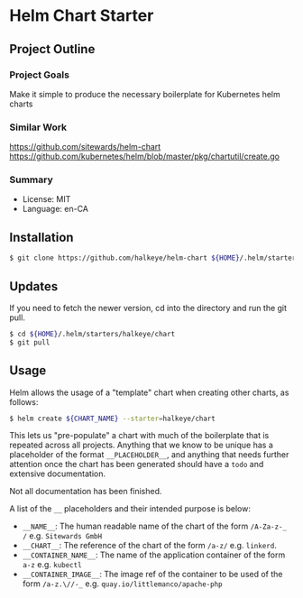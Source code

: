 # Helm Chart Starter

## Project Outline

### Project Goals

Make it simple to produce the necessary boilerplate for Kubernetes helm charts

### Similar Work

https://github.com/sitewards/helm-chart
https://github.com/kubernetes/helm/blob/master/pkg/chartutil/create.go

### Summary

* License: MIT
* Language: en-CA

## Installation

```bash
$ git clone https://github.com/halkeye/helm-chart ${HOME}/.helm/starters/halkeye/chart
```

## Updates

If you need to fetch the newer version, cd into the directory and run the git pull.

```bash
$ cd ${HOME}/.helm/starters/halkeye/chart
$ git pull
```

## Usage

Helm allows the usage of a "template" chart when creating other charts, as follows:

```bash
$ helm create ${CHART_NAME} --starter=halkeye/chart
```

This lets us "pre-populate" a chart with much of the boilerplate that is repeated across all projects. Anything that
we know to be unique has a placeholder of the format `__PLACEHOLDER__`, and anything that needs further attention
once the chart has been generated should have a `todo` and extensive documentation.

Not all documentation has been finished.

A list of the `__` placeholders and their intended purpose is below:

* `__NAME__`: The human readable name of the chart of the form `/A-Za-z-_ /` e.g. `Sitewards GmbH`
* `__CHART__`: The reference of the chart of the form `/a-z/` e.g. `linkerd`.
* `__CONTAINER_NAME__`:  The name of the application container of the form `a-z` e.g. `kubectl`
* `__CONTAINER_IMAGE__`: The image ref of the container to be used of the form `/a-z.\//-_` e.g. `quay.io/littlemanco/apache-php`
